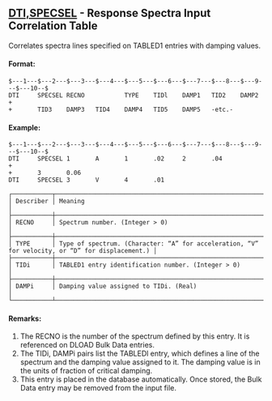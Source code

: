 ## [DTI,SPECSEL](https://help.hexagonmi.com/bundle/MSC_Nastran_2022.4/page/Nastran_Combined_Book/qrg/bulkde/TOC.DTI.SPECSEL.xhtml) - Response Spectra Input Correlation Table

Correlates spectra lines specified on TABLED1 entries with damping values.

#### Format:

```nastran
$---1---$---2---$---3---$---4---$---5---$---6---$---7---$---8---$---9---$---10--$
DTI     SPECSEL RECNO           TYPE    TIDl    DAMP1   TID2    DAMP2   +
+       TID3    DAMP3   TID4    DAMP4   TID5    DAMP5   -etc.-          
```

#### Example:

```nastran
$---1---$---2---$---3---$---4---$---5---$---6---$---7---$---8---$---9---$---10--$
DTI     SPECSEL 1       A       1       .02     2       .04             +
+       3       0.06                                                    
DTI     SPECSEL 3       V       4       .01                            
```

```text
┌───────────┬─────────────────────────────────────────────────────────────────────────────────────────────────┐
│ Describer │ Meaning                                                                                         │
├───────────┼─────────────────────────────────────────────────────────────────────────────────────────────────┤
│ RECNO     │ Spectrum number. (Integer > 0)                                                                  │
├───────────┼─────────────────────────────────────────────────────────────────────────────────────────────────┤
│ TYPE      │ Type of spectrum. (Character: “A” for acceleration, “V” for velocity, or “D” for displacement.) │
├───────────┼─────────────────────────────────────────────────────────────────────────────────────────────────┤
│ TIDi      │ TABLED1 entry identification number. (Integer > 0)                                              │
├───────────┼─────────────────────────────────────────────────────────────────────────────────────────────────┤
│ DAMPi     │ Damping value assigned to TIDi. (Real)                                                          │
└───────────┴─────────────────────────────────────────────────────────────────────────────────────────────────┘
```

#### Remarks:

1. The RECNO is the number of the spectrum defined by this entry. It is referenced on DLOAD Bulk Data entries.
2. The TIDi, DAMPi pairs list the TABLEDl entry, which defines a line of the spectrum and the damping value assigned to it. The damping value is in the units of fraction of critical damping.
3. This entry is placed in the database automatically. Once stored, the Bulk Data entry may be removed from the input file.
